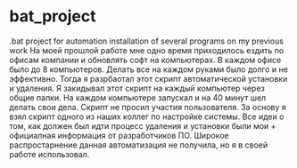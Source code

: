 # bat_project
.bat project for automation installation of several programs on my previous work
На моей прошлой работе мне одно время приходилось ездить по офисам компании и обновлять софт на компьютерах.
В каждом офисе было до 8 компьютеров. Делать все на каждом руками было долго и не эффективно.
Тогда я разрбаотал этот скрипт автоматической установки и удаления.
Я закидывал этот скрипт на каждый компьютер через общие папки. На каждом компьютере запускал и на 40 минут шел делать свои дела. Скрипт не просил участия пользователя.
За основу я взял скрипт одного из наших коллег по настройке системы. 
Все идеи о том, как должен был идти процесс удаления  и установки были мои + официалная информация от разработчиков ПО.
Широкое распростарнение данная автоматизация не получила, но я в своей работе использовал.
